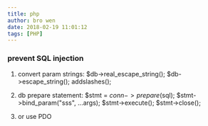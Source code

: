 ```yaml
---
title: php
author: bro wen
date: 2018-02-19 11:01:12
tags: [PHP]
---
```

###  prevent SQL injection

1. convert param strings:
$db->real_escape_string();
$db->escape_string();
addslashes();

2. db prepare statement:
$stmt = $conn->prepare($sql);
$stmt->bind_param("sss", ...args);
$stmt->execute();
$stmt->close();

3. or use PDO

